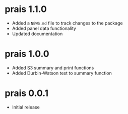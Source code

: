# prais 1.1.0

* Added a `NEWS.md` file to track changes to the package
* Added panel data functionality
* Updated documentation

# prais 1.0.0

* Added S3 summary and print functions
* Added Durbin-Watson test to summary function

# prais 0.0.1

* Initial release
